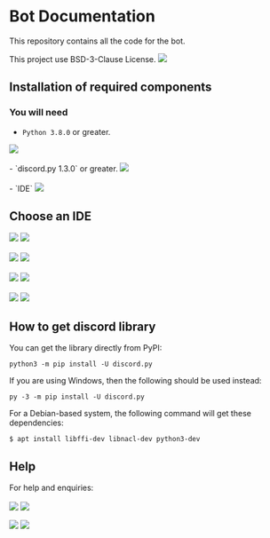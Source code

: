# Bot Documentation
This repository contains all the code for the bot. <br>

This project use BSD-3-Clause License.  <a href='LICENSE'><img src='https://raster.shields.io/badge/Read-LICENSE-orange.png?style=for-the-badge'></a>


## Installation of required components

### You will need
- `Python 3.8.0` or greater.
<a href='https://www.python.org/downloads/'>
<img src='https://raster.shields.io/badge/Download-Python-brightgreen.png?style=for-the-badge'>
</a>
<br>
<br>
- `discord.py 1.3.0` or greater.  
<a href='#how-to-get-discord-library'>
<img src='https://raster.shields.io/badge/How%20to%20get-discord.py-blue.png?style=for-the-badge'>
</a>
<br>
<br>
- `IDE`
<a href='#choose-an-ide'>
<img src='https://raster.shields.io/badge/Choose%20-IDE-blue.png?style=for-the-badge'>
</a>

## Choose an IDE
<img src='https://raster.shields.io/badge/1-gray.png?style=for-the-badge'>
<a href='https://atom.io/'>
<img src='https://raster.shields.io/badge/Download-Atom-brightgreen.png?style=for-the-badge&logo=atom'>
</a>
<br>
<br>

<img src='https://raster.shields.io/badge/2-gray.png?style=for-the-badge'>
<a href='https://www.sublimetext.com/3'>
<img src='https://raster.shields.io/badge/Download-Sublime%20Text-FF9800.png?style=for-the-badge&logo=sublime-text'>
</a>
<br>
<br>

<img src='https://raster.shields.io/badge/3-gray.png?style=for-the-badge'>
<a href='https://code.visualstudio.com/Download'>
<img src='https://raster.shields.io/badge/Download-Visual%20Studio%20Code-0078d7.png?style=for-the-badge&logo=visual-studio-code'>
</a>
<br>
<br>

<img src='https://raster.shields.io/badge/4-gray.png?style=for-the-badge'>
<a href='https://www.jetbrains.com/pycharm/download/'>
<img src='https://raster.shields.io/badge/Download-PyCharm-c6c6c6.png?style=for-the-badge&logo=pycharm'>
</a>

## How to get **discord** library
You can get the library directly from PyPI: <br>
```text
python3 -m pip install -U discord.py
```

If you are using Windows, then the following should be used instead: <br>
```text
py -3 -m pip install -U discord.py
```

For a Debian-based system, the following command will get these dependencies: <br>
```text
$ apt install libffi-dev libnacl-dev python3-dev
```

## Help
For help and enquiries:
<br>
<br>
<img src='https://raster.shields.io/badge/1-gray.png?style=for-the-badge'>
<a href='https://www.instagram.com/sfratescu00/'>
<img src='https://raster.shields.io/badge/contact%20me%20on-instagram-cd486b.png?style=for-the-badge&logo=instagram'>
</a>

<img src='https://raster.shields.io/badge/2-gray.png?style=for-the-badge'>
<a href='https://discord.com/users/385834838793388033'>
<img src='https://raster.shields.io/badge/contact%20me%20on-discord-7289d9.png?style=for-the-badge&logo=discord'>
</a>
